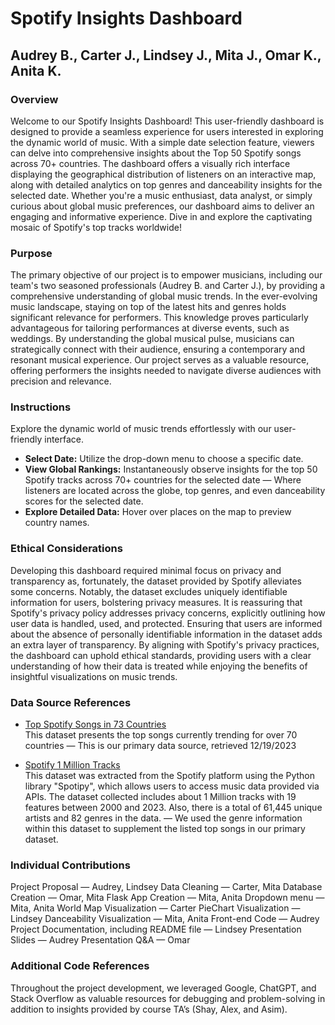 # Spotify Insights Dashboard

## Audrey B., Carter J., Lindsey J., Mita J., Omar K., Anita K.

### Overview
Welcome to our Spotify Insights Dashboard! This user-friendly dashboard is designed to provide a seamless experience for users interested in exploring the dynamic world of music. With a simple date selection feature, viewers can delve into comprehensive insights about the Top 50 Spotify songs across 70+ countries. The dashboard offers a visually rich interface displaying the geographical distribution of listeners on an interactive map, along with detailed analytics on top genres and danceability insights for the selected date. Whether you're a music enthusiast, data analyst, or simply curious about global music preferences, our dashboard aims to deliver an engaging and informative experience. Dive in and explore the captivating mosaic of Spotify's top tracks worldwide!

### Purpose
The primary objective of our project is to empower musicians, including our team's two seasoned professionals (Audrey B. and Carter J.), by providing a comprehensive understanding of global music trends. In the ever-evolving music landscape, staying on top of the latest hits and genres holds significant relevance for performers. This knowledge proves particularly advantageous for tailoring performances at diverse events, such as weddings. By understanding the global musical pulse, musicians can strategically connect with their audience, ensuring a contemporary and resonant musical experience. Our project serves as a valuable resource, offering performers the insights needed to navigate diverse audiences with precision and relevance.

### Instructions
Explore the dynamic world of music trends effortlessly with our user-friendly interface.
- **Select Date:** Utilize the drop-down menu to choose a specific date.
- **View Global Rankings:** Instantaneously observe insights for the top 50 Spotify tracks across 70+ countries for the selected date — Where listeners are located across the globe, top genres, and even danceability scores for the selected date.
- **Explore Detailed Data:** Hover over places on the map to preview country names.

### Ethical Considerations 
Developing this dashboard required minimal focus on privacy and transparency as, fortunately, the dataset provided by Spotify alleviates some concerns. Notably, the dataset excludes uniquely identifiable information for users, bolstering privacy measures. It is reassuring that Spotify's privacy policy addresses privacy concerns, explicitly outlining how user data is handled, used, and protected. Ensuring that users are informed about the absence of personally identifiable information in the dataset adds an extra layer of transparency. By aligning with Spotify's privacy practices, the dashboard can uphold ethical standards, providing users with a clear understanding of how their data is treated while enjoying the benefits of insightful visualizations on music trends.

### Data Source References 
- [Top Spotify Songs in 73 Countries](https://www.kaggle.com/datasets/asaniczka/top-spotify-songs-in-73-countries-daily-updated)  
  This dataset presents the top songs currently trending for over 70 countries — This is our primary data source, retrieved 12/19/2023

- [Spotify 1 Million Tracks](https://www.kaggle.com/datasets/amitanshjoshi/spotify-1million-tracks)  
  This dataset was extracted from the Spotify platform using the Python library "Spotipy", which allows users to access music data provided via APIs. The dataset collected includes about 1 Million tracks with 19 features between 2000 and 2023. Also, there is a total of 61,445 unique artists and 82 genres in the data. — We used the genre information within this dataset to supplement the listed top songs in our primary dataset.

### Individual Contributions
Project Proposal — Audrey, Lindsey
Data Cleaning — Carter, Mita
Database Creation — Omar, Mita
Flask App Creation — Mita, Anita
Dropdown menu — Mita, Anita
World Map Visualization — Carter
PieChart Visualization — Lindsey
Danceability Visualization — Mita, Anita
Front-end Code — Audrey
Project Documentation, including README file — Lindsey
Presentation Slides — Audrey
Presentation Q&A — Omar

### Additional Code References
Throughout the project development, we leveraged Google, ChatGPT, and Stack Overflow as valuable resources for debugging and problem-solving in addition to insights provided by course TA’s (Shay, Alex, and Asim).
